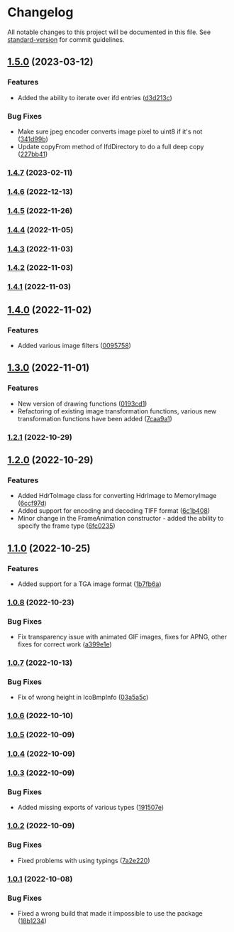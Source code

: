 # Changelog

All notable changes to this project will be documented in this file. See [standard-version](https://github.com/conventional-changelog/standard-version) for commit guidelines.

## [1.5.0](https://github.com/yegor-pelykh/image-in-browser/compare/v1.4.7...v1.5.0) (2023-03-12)


### Features

* Added the ability to iterate over ifd entries ([d3d213c](https://github.com/yegor-pelykh/image-in-browser/commit/d3d213cf31b6e854f6c89bd1b1b9169d8cff4fbb))


### Bug Fixes

* Make sure jpeg encoder converts image pixel to uint8 if it's not ([341d99b](https://github.com/yegor-pelykh/image-in-browser/commit/341d99b1dd61f81278dcc7d7caede8cc39a16b52))
* Update copyFrom method of IfdDirectory to do a full deep copy ([227bb41](https://github.com/yegor-pelykh/image-in-browser/commit/227bb410a1dccf77d69eaa75b8914f3aecb8e5e1))

### [1.4.7](https://github.com/yegor-pelykh/image-in-browser/compare/v1.4.6...v1.4.7) (2023-02-11)

### [1.4.6](https://github.com/yegor-pelykh/image-in-browser/compare/v1.4.5...v1.4.6) (2022-12-13)

### [1.4.5](https://github.com/yegor-pelykh/image-in-browser/compare/v1.4.4...v1.4.5) (2022-11-26)

### [1.4.4](https://github.com/yegor-pelykh/image-in-browser/compare/v1.4.3...v1.4.4) (2022-11-05)

### [1.4.3](https://github.com/yegor-pelykh/image-in-browser/compare/v1.4.2...v1.4.3) (2022-11-03)

### [1.4.2](https://github.com/yegor-pelykh/image-in-browser/compare/v1.4.1...v1.4.2) (2022-11-03)

### [1.4.1](https://github.com/yegor-pelykh/image-in-browser/compare/v1.4.0...v1.4.1) (2022-11-03)

## [1.4.0](https://github.com/yegor-pelykh/image-in-browser/compare/v1.3.0...v1.4.0) (2022-11-02)


### Features

* Added various image filters ([0095758](https://github.com/yegor-pelykh/image-in-browser/commit/0095758cb7452b37f48a768c1ef16f92ed5b132d))

## [1.3.0](https://github.com/yegor-pelykh/image-in-browser/compare/v1.2.1...v1.3.0) (2022-11-01)


### Features

* New version of drawing functions ([0193cd1](https://github.com/yegor-pelykh/image-in-browser/commit/0193cd1fd0f6046c60a9575dfc3b89d8ccc8fdb5))
* Refactoring of existing image transformation functions, various new transformation functions have been added ([7caa9a1](https://github.com/yegor-pelykh/image-in-browser/commit/7caa9a1a25bffe9ec618e9e9e05cf6dea79056fc))

### [1.2.1](https://github.com/yegor-pelykh/image-in-browser/compare/v1.2.0...v1.2.1) (2022-10-29)

## [1.2.0](https://github.com/yegor-pelykh/image-in-browser/compare/v1.1.0...v1.2.0) (2022-10-29)


### Features

* Added HdrToImage class for converting HdrImage to MemoryImage ([6ccf97d](https://github.com/yegor-pelykh/image-in-browser/commit/6ccf97d571a7e69eb42a04cd689fa00db1f5d52f))
* Added support for encoding and decoding TIFF format ([6c1b408](https://github.com/yegor-pelykh/image-in-browser/commit/6c1b4082faea90a9e47804bff9f74b0031c99e97))
* Minor change in the FrameAnimation constructor - added the ability to specify the frame type ([6fc0235](https://github.com/yegor-pelykh/image-in-browser/commit/6fc0235dafa0437ba8d2872a47d67d18404f2e82))

## [1.1.0](https://github.com/yegor-pelykh/image-in-browser/compare/v1.0.8...v1.1.0) (2022-10-25)


### Features

* Added support for a TGA image format ([1b7fb6a](https://github.com/yegor-pelykh/image-in-browser/commit/1b7fb6a4ad5664c65b9c231178c2292c94e25ef4))

### [1.0.8](https://github.com/yegor-pelykh/image-in-browser/compare/v1.0.7...v1.0.8) (2022-10-23)


### Bug Fixes

* Fix transparency issue with animated GIF images, fixes for APNG, other fixes for correct work ([a399e1e](https://github.com/yegor-pelykh/image-in-browser/commit/a399e1e70d1ad1a54c02ab24800f70508a7863a4))

### [1.0.7](https://github.com/yegor-pelykh/image-in-browser/compare/v1.0.6...v1.0.7) (2022-10-13)


### Bug Fixes

* Fix of wrong height in IcoBmpInfo ([03a5a5c](https://github.com/yegor-pelykh/image-in-browser/commit/03a5a5c72039e3cd8452e2a0d3acd92096373fd3))

### [1.0.6](https://github.com/yegor-pelykh/image-in-browser/compare/v1.0.5...v1.0.6) (2022-10-10)

### [1.0.5](https://github.com/yegor-pelykh/image-in-browser/compare/v1.0.4...v1.0.5) (2022-10-09)

### [1.0.4](https://github.com/yegor-pelykh/image-in-browser/compare/v1.0.3...v1.0.4) (2022-10-09)

### [1.0.3](https://github.com/yegor-pelykh/image-in-browser/compare/v1.0.2...v1.0.3) (2022-10-09)


### Bug Fixes

* Added missing exports of various types ([191507e](https://github.com/yegor-pelykh/image-in-browser/commit/191507edbf36dbf762f1e899c7bf8edbe0429b62))

### [1.0.2](https://github.com/yegor-pelykh/image-in-browser/compare/v1.0.1...v1.0.2) (2022-10-09)


### Bug Fixes

* Fixed problems with using typings ([7a2e220](https://github.com/yegor-pelykh/image-in-browser/commit/7a2e2205999f89ae217a033957e7ec2b783f6b8d))

### [1.0.1](https://github.com/yegor-pelykh/image-in-browser/compare/v1.0.0...v1.0.1) (2022-10-08)


### Bug Fixes

* Fixed a wrong build that made it impossible to use the package ([18b1234](https://github.com/yegor-pelykh/image-in-browser/commit/18b123425d2edfeacbd88dcd283a12bba393e3f7))
